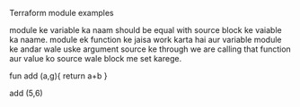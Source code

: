 Terraform module examples

 module ke variable ka naam should be equal with source block ke vaiable ka naame. module ek function ke jaisa work karta hai aur variable module ke andar wale uske argument source ke through we are calling that function aur value ko source wale block me set karege.

 fun add (a,g){
   return a+b
 }

 add (5,6)
